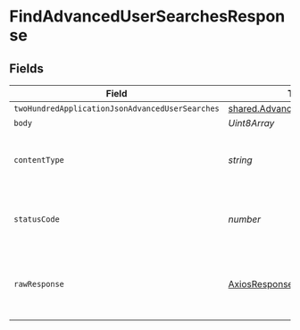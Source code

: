 # FindAdvancedUserSearchesResponse


## Fields

| Field                                                                               | Type                                                                                | Required                                                                            | Description                                                                         |
| ----------------------------------------------------------------------------------- | ----------------------------------------------------------------------------------- | ----------------------------------------------------------------------------------- | ----------------------------------------------------------------------------------- |
| `twoHundredApplicationJsonAdvancedUserSearches`                                     | [shared.AdvancedUserSearches](../../../sdk/models/shared/advancedusersearches.md)[] | :heavy_minus_sign:                                                                  | OK                                                                                  |
| `body`                                                                              | *Uint8Array*                                                                        | :heavy_minus_sign:                                                                  | N/A                                                                                 |
| `contentType`                                                                       | *string*                                                                            | :heavy_check_mark:                                                                  | HTTP response content type for this operation                                       |
| `statusCode`                                                                        | *number*                                                                            | :heavy_check_mark:                                                                  | HTTP response status code for this operation                                        |
| `rawResponse`                                                                       | [AxiosResponse](https://axios-http.com/docs/res_schema)                             | :heavy_check_mark:                                                                  | Raw HTTP response; suitable for custom response parsing                             |